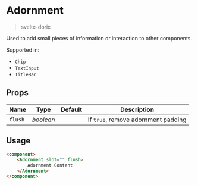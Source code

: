 # Adornment
> svelte-doric

Used to add small pieces of information or interaction to other components.

Supported in:
- `Chip`
- `TextInput`
- `TitleBar`

## Props
| Name | Type | Default | Description |
| --- | --- | --- | --- |
| `flush` | _boolean_ | | If `true`, remove adornment padding

## Usage
```html
<component>
    <Adornment slot="" flush>
        Adornment Content
    </Adornment>
</component>
```
